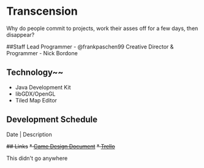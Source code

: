 # Transcension

Why do people commit to projects, work their asses off for a few days, then disappear?

##Staff
Lead Programmer - @frankpaschen99
Creative Director & Programmer - Nick Bordone

## Technology~~
* Java Development Kit
* libGDX/OpenGL
* Tiled Map Editor

## Development Schedule
Date | Description


~~## Links~~
 ~~* [Game Design Document]()~~
 ~~* [Trello](https://trello.com/b/u0ZzYFgU/transcension-rpg)~~

This didn't go anywhere
